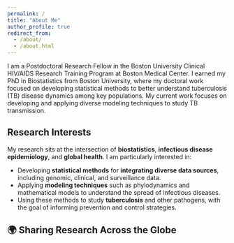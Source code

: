 ```yaml
---
permalink: /
title: "About Me"
author_profile: true
redirect_from: 
  - /about/
  - /about.html
---
```

I am a Postdoctoral Research Fellow in the Boston University Clinical HIV/AIDS Research Training Program at Boston Medical Center. I earned my PhD in Biostatistics from Boston University, where my doctoral work focused on developing statistical methods to better understand tuberculosis (TB) disease dynamics among key populations. My current work focuses on developing and applying diverse modeling techniques to study TB transmission.
## Research Interests  
My research sits at the intersection of **biostatistics**, **infectious disease epidemiology**, and **global health**. I am particularly interested in:  
- Developing **statistical methods** for **integrating diverse data sources**, including genomic, clinical, and surveillance data.  
- Applying **modeling techniques** such as phylodynamics and mathematical models to understand the spread of infectious diseases.  
- Using these methods to study **tuberculosis** and other pathogens, with the goal of informing prevention and control strategies.
  
## 🌍 Sharing Research Across the Globe

<div id="talks-map" style="height: 400px;"></div>

<!-- Leaflet CSS & JS -->
<link rel="stylesheet" href="https://unpkg.com/leaflet/dist/leaflet.css" />
<script src="https://unpkg.com/leaflet/dist/leaflet.js"></script>

<script>
  var map = L.map('talks-map');
  L.tileLayer('https://{s}.basemaps.cartocdn.com/light_all/{z}/{x}/{y}{r}.png', {
      attribution: '&copy; OpenStreetMap &copy; CARTO',
      subdomains: 'abcd',
      maxZoom: 19
  }).addTo(map);

  var talks = [
    { lat: 42.3601, lon: -71.0589, conference: "New England Statistics Symposium", date: "June 2022" },
    { lat: 48.864716, lon: 2.349014, conference: "The Union World Conference on Lung Health", date: "November 2023" },
    { lat: 55.6761, lon: 12.5683, conference: "The Union World Conference on Lung Health", date: "November 2025" },
    { lat: -33.9221, lon: 18.4231, conference: "Stellenbosch University", date: "July 2022" },
    { lat: 33.7490, lon: -84.3880, conference: "MIDAS Network Annual Meeting", date: "July 2022" },
    { lat: 39.29, lon: -76.61, conference: "ENAR Spring Meeting", date: "March 2024" },
    { lat: 49.15, lon: -123.06, conference: "The Union North America Region", date: "February 2023" }
  ];
  
  var bounds = L.latLngBounds();
  talks.forEach(function(talk) {
    var marker = L.marker([talk.lat, talk.lon]).addTo(map)
                  .bindPopup(`<b>${talk.conference}</b><br>${talk.date}`);
    bounds.extend(marker.getLatLng());
  });
  map.fitBounds(bounds, { padding: [50, 50] });
</script>

